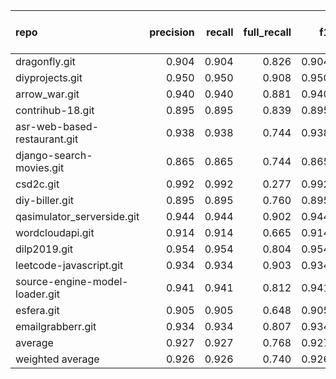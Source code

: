 | repo                           |   precision |   recall |   full_recall |    f1 |   full_f1 |   ppcr |   support |   full_support |   Rules Number |   Average Rule Len |
|:-------------------------------|------------:|---------:|--------------:|------:|----------:|-------:|----------:|---------------:|---------------:|-------------------:|
| dragonfly.git                  |       0.904 |    0.904 |         0.826 | 0.904 |     0.863 |  0.914 |      4407 |           4824 |             21 |                6.8 |
| diyprojects.git                |       0.950 |    0.950 |         0.908 | 0.950 |     0.929 |  0.956 |      4394 |           4598 |             14 |                6.3 |
| arrow_war.git                  |       0.940 |    0.940 |         0.881 | 0.940 |     0.909 |  0.937 |      1430 |           1526 |             87 |                7.5 |
| contrihub-18.git               |       0.895 |    0.895 |         0.839 | 0.895 |     0.866 |  0.937 |      3588 |           3828 |            108 |                8.3 |
| asr-web-based-restaurant.git   |       0.938 |    0.938 |         0.744 | 0.938 |     0.830 |  0.793 |      1688 |           2128 |              7 |                6.1 |
| django-search-movies.git       |       0.865 |    0.865 |         0.744 | 0.865 |     0.800 |  0.860 |      3115 |           3623 |             18 |                8.0 |
| csd2c.git                      |       0.992 |    0.992 |         0.277 | 0.992 |     0.433 |  0.279 |      2167 |           7765 |              1 |                3.0 |
| diy-biller.git                 |       0.895 |    0.895 |         0.760 | 0.895 |     0.822 |  0.849 |      1801 |           2121 |              6 |                4.7 |
| qasimulator_serverside.git     |       0.944 |    0.944 |         0.902 | 0.944 |     0.923 |  0.956 |      4793 |           5014 |             83 |                7.7 |
| wordcloudapi.git               |       0.914 |    0.914 |         0.665 | 0.914 |     0.770 |  0.727 |       963 |           1324 |              3 |                8.0 |
| dilp2019.git                   |       0.954 |    0.954 |         0.804 | 0.954 |     0.873 |  0.842 |      1868 |           2218 |              9 |                4.9 |
| leetcode-javascript.git        |       0.934 |    0.934 |         0.903 | 0.934 |     0.919 |  0.966 |      4758 |           4923 |            105 |                6.5 |
| source-engine-model-loader.git |       0.941 |    0.941 |         0.812 | 0.941 |     0.872 |  0.863 |      1817 |           2106 |              8 |                4.1 |
| esfera.git                     |       0.905 |    0.905 |         0.648 | 0.905 |     0.755 |  0.716 |      1629 |           2276 |              3 |                3.0 |
| emailgrabberr.git              |       0.934 |    0.934 |         0.807 | 0.934 |     0.866 |  0.864 |      2051 |           2373 |             10 |                5.9 |
| average                        |       0.927 |    0.927 |         0.768 | 0.927 |     0.828 |  0.831 |      2697 |           3376 |             32 |                6.1 |
| weighted average               |       0.926 |    0.926 |         0.740 | 0.926 |     0.802 |  0.866 |           |                |                |                    |